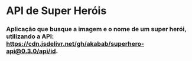# API de Super Heróis

### Aplicação que busque a imagem e o nome de um super herói, utilizando a API: https://cdn.jsdelivr.net/gh/akabab/superhero-api@0.3.0/api/id.